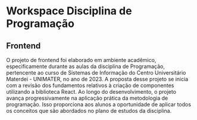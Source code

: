  # Workspace Disciplina de Programação

## Frontend
O projeto de frontend foi elaborado em ambiente acadêmico, especificamente durante as aulas da disciplina de Programação, pertencente ao curso de Sistemas de Informação do Centro Universitário Materdei - UNIMATER, no ano de 2023. A proposta desse projeto se inicia com a revisão dos fundamentos relativos à criação de componentes utilizando a biblioteca React. Ao longo do desenvolvimento, o projeto avança progressivamente na aplicação prática da metodologia de programação. Isso proporciona aos alunos a oportunidade de aplicar todos os conceitos que são abordados no plano de estudos da disciplina.
